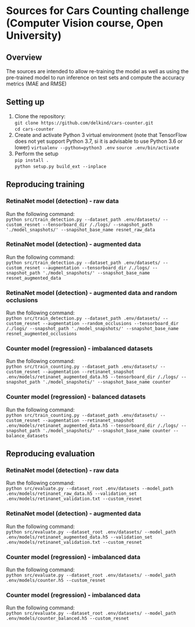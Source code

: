 # Sources for Cars Counting challenge (Computer Vision course, Open University)

## Overview
The sources are intended to allow re-training the model as well as using the pre-trained model to run inference 
on test sets and compute the accuracy metrics (MAE and RMSE)

## Setting up
1. Clone the repository: <br>
`git clone https://github.com/delkind/cars-counter.git`<br>
`cd cars-counter`
1. Create and activate Python 3 virtual environment (note that TensorFlow does not yet support Python 3.7, si it is advisable to use Python 3.6 or lower)
`virtualenv --python=python3 .env`
`source .env/bin/activate`
1. Perform the setup<br> 
`pip install .`<br>
`python setup.py build_ext --inplace`

## Reproducing training
### RetinaNet model (detection) - raw data
Run the following command:<br>
`python src/train_detection.py --dataset_path .env/datasets/ --custom_resnet --tensorboard_dir /./logs/ --snapshot_path './model_snapshots/' --snapshot_base_name resnet_raw_data`

### RetinaNet model (detection) - augmented data
Run the following command:<br>
`python src/train_detection.py --dataset_path .env/datasets/ --custom_resnet --augmentation --tensorboard_dir /./logs/ --snapshot_path './model_snapshots/' --snapshot_base_name resnet_augmented_data`

### RetinaNet model (detection) - augmented data and random occlusions
Run the following command:<br>
`python src/train_detection.py --dataset_path .env/datasets/ --custom_resnet --augmentation --random_occlusions --tensorboard_dir /./logs/ --snapshot_path './model_snapshots/' --snapshot_base_name resnet_augmented_occlusions`

### Counter model (regression) - imbalanced datasets
Run the following command:<br>
`python src/train_counting.py --dataset_path .env/datasets/ --custom_resnet --augmentation --retinanet_snapshot .env/models/retinanet_augmented_data.h5 --tensorboard_dir /./logs/ --snapshot_path './model_snapshots/' --snapshot_base_name counter`

### Counter model (regression) - balanced datasets
Run the following command:<br>
`python src/train_counting.py --dataset_path .env/datasets/ --custom_resnet --augmentation --retinanet_snapshot .env/models/retinanet_augmented_data.h5 --tensorboard_dir /./logs/ --snapshot_path './model_snapshots/' --snapshot_base_name counter --balance_datasets`

## Reproducing evaluation
### RetinaNet model (detection) - raw data
Run the following command:<br>
`python src/evaluate.py --dataset_root .env/datasets --model_path .env/models/retinanet_raw_data.h5 --validation_set .env/models/retinanet_validation.txt --custom_resnet`

### RetinaNet model (detection) - augmented data
Run the following command:<br>
`python src/evaluate.py --dataset_root .env/datasets/ --model_path .env/models/retinanet_augmented_data.h5 --validation_set .env/models/retinanet_validation.txt --custom_resnet`

### Counter model (regression) - imbalanced data
Run the following command:<br>
`python src/evaluate.py --dataset_root .env/datasets/ --model_path .env/models/counter.h5 --custom_resnet`

### Counter model (regression) - imbalanced data
Run the following command:<br>
`python src/evaluate.py --dataset_root .env/datasets/ --model_path .env/models/counter_balanced.h5 --custom_resnet`
